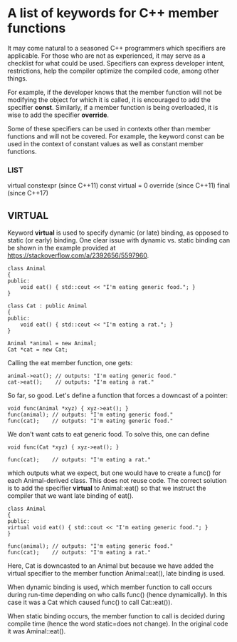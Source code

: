 # A list of keywords for C++ member functions

It may come natural to a seasoned C++ programmers which specifiers are applicable. For those
who are not as experienced, it may serve as a checklist for what could be used. Specifiers can express developer intent, 
restrictions, help the compiler optimize the compiled code, among other things. 

For example, if the developer knows that the member function will not be modifying the object for which it is called, 
it is encouraged to add the specifier **const**. Similarly, if a member function is being overloaded, it is wise
to add the specifier **override**.

Some of these specifiers can be used in contexts other than member functions and will not be covered. For example, the
keyword const can be used in the context of constant values as well as constant member functions. 


### LIST
virtual
constexpr (since C++11)
const
virtual = 0
override (since C++11)
final (since C++17)


## VIRTUAL
Keyword **virtual** is used to specify dynamic (or late) binding, as opposed to static (or early) binding.
One clear issue with dynamic vs. static binding can be shown in the example provided at https://stackoverflow.com/a/2392656/5597960. 

```
class Animal
{
public:
	void eat() { std::cout << "I'm eating generic food."; }
}

class Cat : public Animal
{
public:
	void eat() { std::cout << "I'm eating a rat."; }
}

Animal *animal = new Animal;
Cat *cat = new Cat;
```
Calling the eat member function, one gets:
```
animal->eat(); // outputs: "I'm eating generic food."
cat->eat();    // outputs: "I'm eating a rat."
```

So far, so good. Let's define a function that forces a downcast of a pointer:
```
void func(Animal *xyz) { xyz->eat(); }
func(animal); // outputs: "I'm eating generic food."
func(cat);    // outputs: "I'm eating generic food."
```
We don't want cats to eat generic food. To solve this, one can define
```
void func(Cat *xyz) { xyz->eat(); }

func(cat);    // outputs: "I'm eating a rat."
```

which outputs what we expect, but one would have to create a func() for each Animal-derived class. This does not reuse code. The correct solution is to add the specifier **virtual** to Animal::eat() so that we instruct the compiler that we want late binding of eat().

```
class Animal
{
public:
virtual void eat() { std::cout << "I'm eating generic food."; }
}

func(animal); // outputs: "I'm eating generic food."
func(cat);    // outputs: "I'm eating a rat."
```

Here, Cat is downcasted to an Animal but because we have added the virtual specifier to the member function Animal::eat(), late binding is used. 

When dynamic binding is used, which member function to call occurs during run-time depending on who calls func()  (hence dynamically). In this case it was a Cat which caused func() to call Cat::eat()). 

When static binding occurs, the member function to call is decided during compile time (hence the word static=does not change). In the original code it was Aminal::eat(). 
